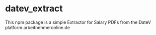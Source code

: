 # datev_extract
This npm package is a simple Extractor for Salary PDFs from the DateV platform arbeitnehmeronline.de
